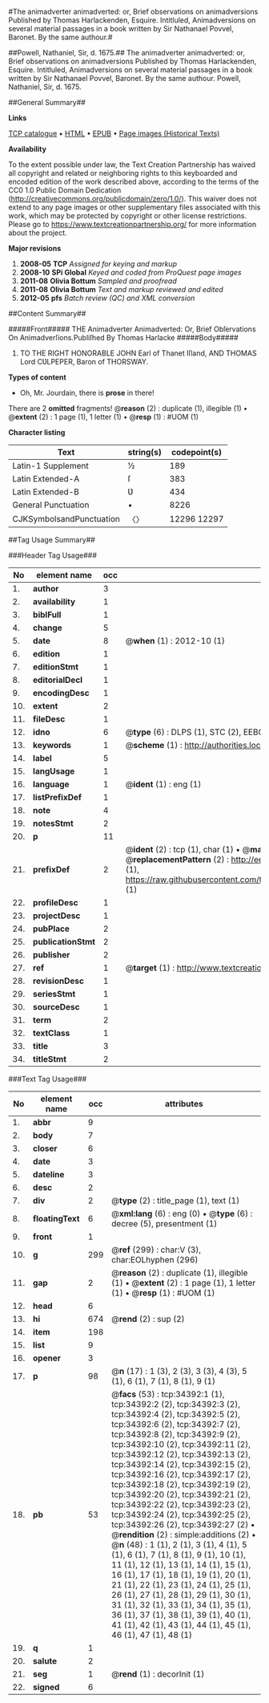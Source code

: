 #The animadverter animadverted: or, Brief observations on animadversions Published by Thomas Harlackenden, Esquire. Intitluled, Animadversions on several material passages in a book written by Sir Nathanael Povvel, Baronet. By the same authour.#

##Powell, Nathaniel, Sir, d. 1675.##
The animadverter animadverted: or, Brief observations on animadversions Published by Thomas Harlackenden, Esquire. Intitluled, Animadversions on several material passages in a book written by Sir Nathanael Povvel, Baronet. By the same authour.
Powell, Nathaniel, Sir, d. 1675.

##General Summary##

**Links**

[TCP catalogue](http://www.ota.ox.ac.uk/tcp/)  • 
[HTML](http://tei.it.ox.ac.uk/tcp/Texts-HTML/free/A55/A55554.html)  • 
[EPUB](http://tei.it.ox.ac.uk/tcp/Texts-EPUB/free/A55/A55554.epub) • 
[Page images (Historical Texts)](https://historicaltexts.jisc.ac.uk/eebo-99829945e)

**Availability**

To the extent possible under law, the Text Creation Partnership has waived all copyright and related or neighboring rights to this keyboarded and encoded edition of the work described above, according to the terms of the CC0 1.0 Public Domain Dedication (http://creativecommons.org/publicdomain/zero/1.0/). This waiver does not extend to any page images or other supplementary files associated with this work, which may be protected by copyright or other license restrictions. Please go to https://www.textcreationpartnership.org/ for more information about the project.

**Major revisions**

1. __2008-05__ __TCP__ *Assigned for keying and markup*
1. __2008-10__ __SPi Global__ *Keyed and coded from ProQuest page images*
1. __2011-08__ __Olivia Bottum__ *Sampled and proofread*
1. __2011-08__ __Olivia Bottum__ *Text and markup reviewed and edited*
1. __2012-05__ __pfs__ *Batch review (QC) and XML conversion*

##Content Summary##

#####Front#####
THE Animadverter Animadverted: Or, Brief Obſervations On Animadverſions.Publiſhed By Thomas Harlacke
#####Body#####

1. TO THE RIGHT HONORABLE JOHN Earl of Thanet Iſland, AND THOMAS Lord CƲLPEPER, Baron of THORSWAY.

**Types of content**

  * Oh, Mr. Jourdain, there is **prose** in there!

There are 2 **omitted** fragments! 
 @__reason__ (2) : duplicate (1), illegible (1)  •  @__extent__ (2) : 1 page (1), 1 letter (1)  •  @__resp__ (1) : #UOM (1)

**Character listing**


|Text|string(s)|codepoint(s)|
|---|---|---|
|Latin-1 Supplement|½|189|
|Latin Extended-A|ſ|383|
|Latin Extended-B|Ʋ|434|
|General Punctuation|•|8226|
|CJKSymbolsandPunctuation|〈〉|12296 12297|

##Tag Usage Summary##

###Header Tag Usage###

|No|element name|occ|attributes|
|---|---|---|---|
|1.|__author__|3||
|2.|__availability__|1||
|3.|__biblFull__|1||
|4.|__change__|5||
|5.|__date__|8| @__when__ (1) : 2012-10 (1)|
|6.|__edition__|1||
|7.|__editionStmt__|1||
|8.|__editorialDecl__|1||
|9.|__encodingDesc__|1||
|10.|__extent__|2||
|11.|__fileDesc__|1||
|12.|__idno__|6| @__type__ (6) : DLPS (1), STC (2), EEBO-CITATION (1), PROQUEST (1), VID (1)|
|13.|__keywords__|1| @__scheme__ (1) : http://authorities.loc.gov/ (1)|
|14.|__label__|5||
|15.|__langUsage__|1||
|16.|__language__|1| @__ident__ (1) : eng (1)|
|17.|__listPrefixDef__|1||
|18.|__note__|4||
|19.|__notesStmt__|2||
|20.|__p__|11||
|21.|__prefixDef__|2| @__ident__ (2) : tcp (1), char (1)  •  @__matchPattern__ (2) : ([0-9\-]+):([0-9IVX]+) (1), (.+) (1)  •  @__replacementPattern__ (2) : http://eebo.chadwyck.com/downloadtiff?vid=$1&page=$2 (1), https://raw.githubusercontent.com/textcreationpartnership/Texts/master/tcpchars.xml#$1 (1)|
|22.|__profileDesc__|1||
|23.|__projectDesc__|1||
|24.|__pubPlace__|2||
|25.|__publicationStmt__|2||
|26.|__publisher__|2||
|27.|__ref__|1| @__target__ (1) : http://www.textcreationpartnership.org/docs/. (1)|
|28.|__revisionDesc__|1||
|29.|__seriesStmt__|1||
|30.|__sourceDesc__|1||
|31.|__term__|2||
|32.|__textClass__|1||
|33.|__title__|3||
|34.|__titleStmt__|2||


###Text Tag Usage###

|No|element name|occ|attributes|
|---|---|---|---|
|1.|__abbr__|9||
|2.|__body__|7||
|3.|__closer__|6||
|4.|__date__|3||
|5.|__dateline__|3||
|6.|__desc__|2||
|7.|__div__|2| @__type__ (2) : title_page (1), text (1)|
|8.|__floatingText__|6| @__xml:lang__ (6) : eng (0)  •  @__type__ (6) : decree (5), presentment (1)|
|9.|__front__|1||
|10.|__g__|299| @__ref__ (299) : char:V (3), char:EOLhyphen (296)|
|11.|__gap__|2| @__reason__ (2) : duplicate (1), illegible (1)  •  @__extent__ (2) : 1 page (1), 1 letter (1)  •  @__resp__ (1) : #UOM (1)|
|12.|__head__|6||
|13.|__hi__|674| @__rend__ (2) : sup (2)|
|14.|__item__|198||
|15.|__list__|9||
|16.|__opener__|3||
|17.|__p__|98| @__n__ (17) : 1 (3), 2 (3), 3 (3), 4 (3), 5 (1), 6 (1), 7 (1), 8 (1), 9 (1)|
|18.|__pb__|53| @__facs__ (53) : tcp:34392:1 (1), tcp:34392:2 (2), tcp:34392:3 (2), tcp:34392:4 (2), tcp:34392:5 (2), tcp:34392:6 (2), tcp:34392:7 (2), tcp:34392:8 (2), tcp:34392:9 (2), tcp:34392:10 (2), tcp:34392:11 (2), tcp:34392:12 (2), tcp:34392:13 (2), tcp:34392:14 (2), tcp:34392:15 (2), tcp:34392:16 (2), tcp:34392:17 (2), tcp:34392:18 (2), tcp:34392:19 (2), tcp:34392:20 (2), tcp:34392:21 (2), tcp:34392:22 (2), tcp:34392:23 (2), tcp:34392:24 (2), tcp:34392:25 (2), tcp:34392:26 (2), tcp:34392:27 (2)  •  @__rendition__ (2) : simple:additions (2)  •  @__n__ (48) : 1 (1), 2 (1), 3 (1), 4 (1), 5 (1), 6 (1), 7 (1), 8 (1), 9 (1), 10 (1), 11 (1), 12 (1), 13 (1), 14 (1), 15 (1), 16 (1), 17 (1), 18 (1), 19 (1), 20 (1), 21 (1), 22 (1), 23 (1), 24 (1), 25 (1), 26 (1), 27 (1), 28 (1), 29 (1), 30 (1), 31 (1), 32 (1), 33 (1), 34 (1), 35 (1), 36 (1), 37 (1), 38 (1), 39 (1), 40 (1), 41 (1), 42 (1), 43 (1), 44 (1), 45 (1), 46 (1), 47 (1), 48 (1)|
|19.|__q__|1||
|20.|__salute__|2||
|21.|__seg__|1| @__rend__ (1) : decorInit (1)|
|22.|__signed__|6||
